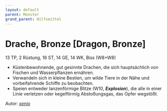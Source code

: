 ```yaml
---
layout: default
parent: Monster
grand_parent: Hilfsmittel
---
```


# Drache, Bronze [Dragon, Bronze]
13 TP, 2 Rüstung, 16 ST, 14 GE, 14 WK, Biss (W8+W8)
- Küstenbewohnende, gut gesinnte Drachen, die sich hauptsächlich von Fischen und Wasserpflanzen ernähren.
- Verwandeln sich in kleine Bestien, um wilde Tiere in der Nähe und vorbeifahrende Schiffe zu beobachten.
- Speien entweder lanzenförmige Blitze (W10, ***Explosion***), die alle in einer Linie verletzen oder kegelförmig Abstoßungsgas, das Opfer wegstößt.

*Autor: [xenio](https://xenioinabottle.blogspot.com)*